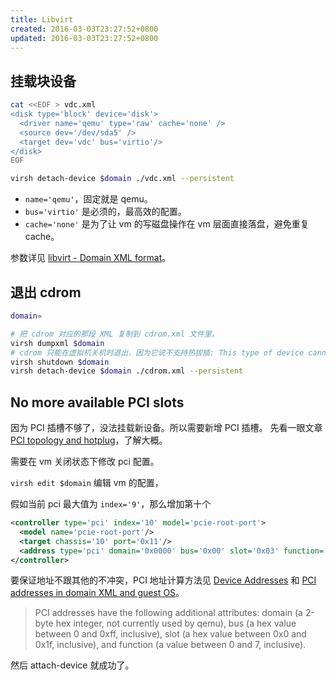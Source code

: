 ```yaml
---
title: Libvirt
created: 2016-03-03T23:27:52+0800
updated: 2016-03-03T23:27:52+0800
---
```



## 挂载块设备

```sh
cat <<EOF > vdc.xml
<disk type='block' device='disk'>
  <driver name='qemu' type='raw' cache='none' />
  <source dev='/dev/sda5' />
  <target dev='vdc' bus='virtio'/>
</disk>
EOF

virsh detach-device $domain ./vdc.xml --persistent
```

- `name='qemu'`，固定就是 qemu。
- `bus='virtio'` 是必须的，最高效的配置。
- `cache='none'` 是为了让 vm 的写磁盘操作在 vm 层面直接落盘，避免重复 cache。

参数详见 [libvirt - Domain XML format](https://libvirt.org/formatdomain.html)。

## 退出 cdrom

```sh
domain=

# 把 cdrom 对应的那段 XML 复制到 cdrom.xml 文件里。
virsh dumpxml $domain
# cdrom 只能在虚拟机关机时退出，因为它说不支持热拔插: This type of device cannot be hot unplugged
virsh shutdown $domain
virsh detach-device $domain ./cdrom.xml --persistent
```

## No more available PCI slots

因为 PCI 插槽不够了，没法挂载新设备。所以需要新增 PCI 插槽。
先看一眼文章 [PCI topology and hotplug](https://libvirt.org/pci-hotplug.html)，了解大概。

需要在 vm 关闭状态下修改 pci 配置。

`virsh edit $domain` 编辑 vm 的配置，

假如当前 pci 最大值为 `index='9'`，那么增加第十个

```xml
<controller type='pci' index='10' model='pcie-root-port'>
  <model name='pcie-root-port'/>
  <target chassis='10' port='0x11'/>
  <address type='pci' domain='0x0000' bus='0x00' slot='0x03' function='0x0'/>
</controller>
```

要保证地址不跟其他的不冲突，PCI 地址计算方法见 [Device Addresses](https://libvirt.org/formatdomain.html#device-addresses) 和 [PCI addresses in domain XML and guest OS](https://libvirt.org/pci-addresses.html)。

> PCI addresses have the following additional attributes: domain (a 2-byte hex integer, not currently used by qemu), bus (a hex value between 0 and 0xff, inclusive), slot (a hex value between 0x0 and 0x1f, inclusive), and function (a value between 0 and 7, inclusive).

然后 attach-device 就成功了。
